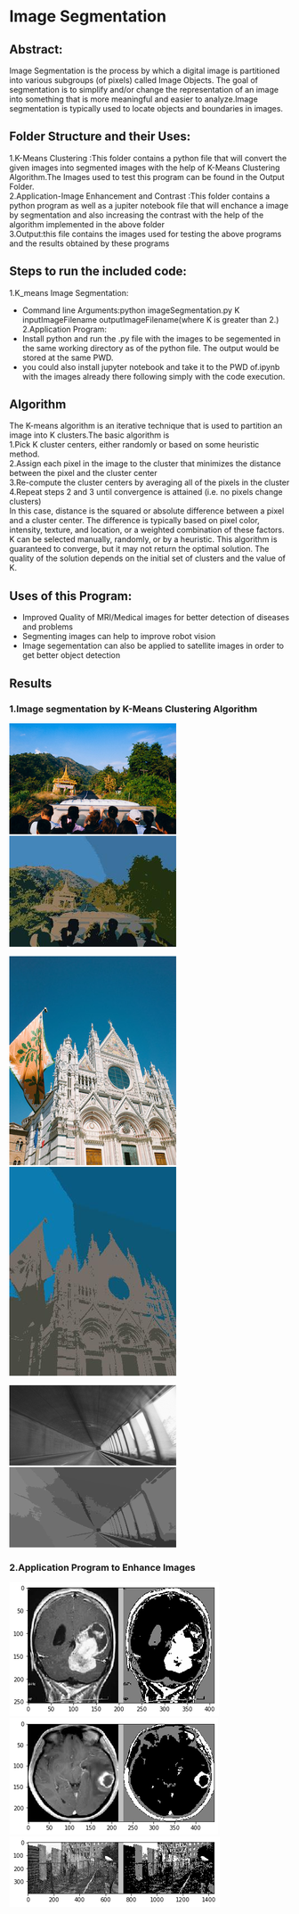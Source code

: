 # Image Segmentation
## Abstract:
Image Segmentation is the process by which a digital image is partitioned into various subgroups (of pixels) called Image Objects.
The goal of segmentation is to simplify and/or change the representation of an image into something that is more meaningful and easier to analyze.Image segmentation is typically used to locate objects and boundaries in images. 

## Folder Structure and their Uses:
1.K-Means Clustering :This folder contains a python file that will convert the given images into segmented images with the help of K-Means Clustering Algorithm.The Images used to test this program can be found in the Output Folder.<br>
2.Application-Image Enhancement and Contrast :This folder contains a python program as well as a jupiter notebook file that will enchance a image by segmentation and also increasing the contrast with the help of the algorithm implemented in the above folder<br>
3.Output:this file contains the images used for testing the above programs and the results obtained by these programs

## Steps to run the included code:
1.K_means Image Segmentation:
- Command line Arguments:python imageSegmentation.py K inputImageFilename outputImageFilename(where K is greater than 2.)
2.Application Program:
- Install python and run the .py file with the images to be segemented in the same working directory as of the python file. The output would be stored at the same PWD.
- you could also install jupyter notebook and take it to the PWD of.ipynb with the images already there following simply with the code execution.

## Algorithm
The K-means algorithm is an iterative technique that is used to partition an image into K clusters.The basic algorithm is<br>
1.Pick K cluster centers, either randomly or based on some heuristic method.<br>
2.Assign each pixel in the image to the cluster that minimizes the distance between the pixel and the cluster center<br>
3.Re-compute the cluster centers by averaging all of the pixels in the cluster<br>
4.Repeat steps 2 and 3 until convergence is attained (i.e. no pixels change clusters)<br>
In this case, distance is the squared or absolute difference between a pixel and a cluster center. The difference is typically based on pixel color, intensity, texture, and location, or a weighted combination of these factors.
K can be selected manually, randomly, or by a heuristic. This algorithm is guaranteed to converge, but it may not return the optimal solution. The quality of the solution depends on the initial set of clusters and the value of K.

## Uses of this Program:
- Improved Quality of MRI/Medical images for better detection of diseases and problems
- Segmenting images can help to improve robot vision
- Image segementation can also be applied to satellite images in order to get better object detection

## Results
### 1.Image segmentation by K-Means Clustering Algorithm
![Burma](output/burma.jpg)
![Burma](output/burma-segmented.jpg)

![Duomo](output/duomo.jpg)
![Duoma](output/duomo-segmented.jpg)

![tunnel](output/tunnel.png)
![tunnel](output/tunnel-segmented.png)

### 2.Application Program to Enhance Images

![Results](output/Application_Result_1.png) <br>
![Results](output/Application_Result_2.png) <br>
![Results](output/Application_Result_3.png)
